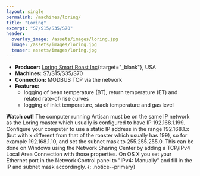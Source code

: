 ```yaml
---
layout: single
permalink: /machines/loring/
title: "Loring"
excerpt: "S7/S15/S35/S70"
header:
  overlay_image: /assets/images/loring.jpg
  image: /assets/images/loring.jpg
  teaser: assets/images/loring.jpg
---
```

* __Producer:__ [Loring Smart Roast Inc](https://loring.com){:target="_blank"}, USA
* __Machines:__ S7/S15/S35/S70
* __Connection:__ MODBUS TCP via the network
* __Features:__ 
  - logging of bean temperature (BT), return temperature (ET) and related rate-of-rise curves
  - logging of inlet temperature, stack temperature and gas level

**Watch out!** The computer running Artisan must be on the same IP network as the Loring roaster which usually is configured to have IP 192.168.1.199. Configure your computer to use a static IP address in the range 192.168.1.x (but with x different from that of the roaster which usually has 199), so for example 192.168.1.10, and set the subnet mask to 255.255.255.0. This can be done on Windows using the Network Sharing Center by adding a TCP/IPv4 Local Area Connection with those properties. On OS X you set your Ethernet port in the Network Control panel to "IPv4: Manually" and fill in the IP and subnet mask accordingly.
{: .notice--primary}